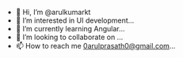 - 👋 Hi, I’m @arulkumarkt
- 👀 I’m interested in UI development...
- 🌱 I’m currently learning Angular...
- 💞️ I’m looking to collaborate on ...
- 📫 How to reach me 0arulprasath0@gmail.com...

<!---
arulkumarkt/arulkumarkt is a ✨ special ✨ repository because its `README.md` (this file) appears on your GitHub profile.
You can click the Preview link to take a look at your changes.
--->
